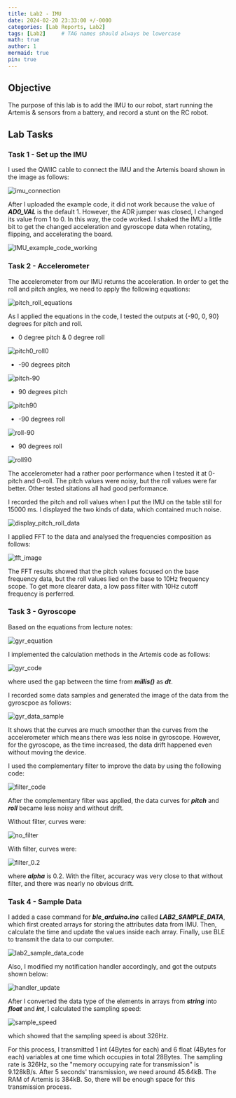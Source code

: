 ```yaml
---
title: Lab2 - IMU
date: 2024-02-20 23:33:00 +/-0000
categories: [Lab Reports, Lab2]
tags: [Lab2]     # TAG names should always be lowercase
math: true
author: 1
mermaid: true
pin: true
---
```

## Objective

The purpose of this lab is to add the IMU to our robot, start running the Artemis & sensors from a battery, and record a stunt on the RC robot.

## Lab Tasks

### Task 1 - Set up the IMU

I used the QWIIC cable to connect the IMU and the Artemis board shown in the image as follows:

![imu_connection](/assets/images/lab2/imu_connection.JPG "imu_connection")

After I uploaded the example code, it did not work because the value of ***AD0_VAL*** is the default 1. However, the ADR jumper was closed, I changed its value from 1 to 0. In this way, the code worked. I shaked the IMU a little bit to get the changed acceleration and gyroscope data when rotating, flipping, and accelerating the board.

![IMU_example_code_working](/assets/images/lab2/IMU_example_code_working.png "IMU_example_code_working")

### Task 2 - Accelerometer

The accelerometer from our IMU returns the acceleration. In order to get the roll and pitch angles, we need to apply the following equations:

![pitch_roll_equations](/assets/images/lab2/pitch_roll_equations.png "pitch_roll_equations")

As I applied the equations in the code, I tested the outputs at {-90, 0, 90} degrees for pitch and roll.

* 0 degree pitch & 0 degree roll

![pitch0_roll0](/assets/images/lab2/pitch0_roll0.png "pitch0_roll0")

* -90 degrees pitch

![pitch-90](/assets/images/lab2/pitch-90.png "pitch-90")

* 90 degrees pitch

![pitch90](/assets/images/lab2/pitch90.png "pitch90")

* -90 degrees roll

![roll-90](/assets/images/lab2/roll-90.png "roll-90")

* 90 degrees roll

![roll90](/assets/images/lab2/roll90.png "roll90")

The accelerometer had a rather poor performance when I tested it at 0-pitch and 0-roll. The pitch values were noisy, but the roll values were far better. Other tested sitations all had good performance.

I recorded the pitch and roll values when I put the IMU on the table still for 15000 ms. I displayed the two kinds of data, which contained much noise.

![display_pitch_roll_data](/assets/images/lab2/display_pitch_roll_data.png "display_pitch_roll_data")

I applied FFT to the data and analysed the frequencies composition as follows:

![fft_image](/assets/images/lab2/fft_image.png "fft_image")

The FFT results showed that the pitch values focused on the base frequency data, but the roll values lied on the base to 10Hz frequency scope. To get more clearer data, a low pass filter with 10Hz cutoff frequency is perferred.

### Task 3 - Gyroscope

Based on the equations from lecture notes:

![gyr_equation](/assets/images/lab2/gyr_equation.png "gyr_equation")

I implemented the calculation methods in the Artemis code as follows:

![gyr_code](/assets/images/lab2/gyr_code.png "gyr_code")

where used the gap between the time from ***millis()*** as ***dt***.

I recorded some data samples and generated the image of the data from the gyroscpoe as follows:

![gyr_data_sample](/assets/images/lab2/gyr_data_sample.png "gyr_data_sample")

It shows that the curves are much smoother than the curves from the accelerometer which means there was less noise in gyroscope. However, for the gyroscope, as the time increased, the data drift happened even without moving the device.

I used the complementary filter to improve the data by using the following code:

![filter_code](/assets/images/lab2/filter_code.png "filter_code")

After the complementary filter was applied, the data curves for ***pitch*** and ***roll*** became less noisy and without drift.

Without filter, curves were:

![no_filter](/assets/images/lab2/no_filter.png "no_filter")

With filter, curves were:

![filter_0.2](/assets/images/lab2/filter_0.2.png "filter_0.2")

where ***alpha*** is 0.2. With the filter, accuracy was very close to that without filter, and there was nearly no obvious drift.

### Task 4 - Sample Data

I added a case command for ***ble_arduino.ino*** called ***LAB2_SAMPLE_DATA***, which first created arrays for storing the attributes data from IMU. Then, calculate the time and update the values inside each array. Finally, use BLE to transmit the data to our computer.

![lab2_sample_data_code](/assets/images/lab2/lab2_sample_data_code.png "lab2_sample_data_code")

Also, I modified my notification handler accordingly, and got the outputs shown below:

![handler_update](/assets/images/lab2/handler_update.png "handler_update")

After I converted the data type of the elements in arrays from ***string*** into ***float*** and ***int***, I calculated the sampling speed:

![sample_speed](/assets/images/lab2/sample_speed.png "sample_speed")

which showed that the sampling speed is about 326Hz.

For this process, I transmitted 1 int (4Bytes for each) and 6 float (4Bytes for each) variables at one time which occupies in total 28Bytes. The sampling rate is 326Hz, so the "memory occupying rate for transmission" is 9.128kB/s. After 5 seconds' transmission, we need around 45.64kB. The RAM of Artemis is 384kB. So, there will be enough space for this transmission process.
